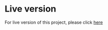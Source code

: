 # Live version

For live version of this project, please click [here](https://intense-stream-19612.herokuapp.com/)
